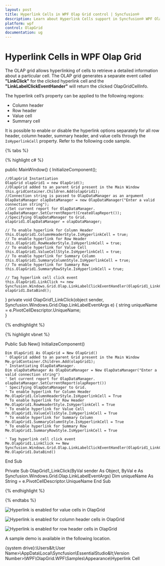 ```yaml
---
layout: post
title: Hyperlink Cells in WPF Olap Grid control | Syncfusion®
description: Learn about Hyperlink Cells support in Syncfusion® WPF Olap Grid control, its elements and more details.
platform: wpf
control: OlapGrid
documentation: ug
---
```


# Hyperlink Cells in WPF Olap Grid

The OLAP grid allows hyperlinking of cells to retrieve a detailed information about a particular cell. The OLAP grid generates a separate event called **"LinkClick"** for the clicked hyperlink cell and the **"LinkLabelClickEventHander"** will return the clicked OlapGridCellInfo.

The hyperlink cell’s property can be applied to the following regions:

* Column header
* Row header
* Value cell
* Summary cell

It is possible to enable or disable the hyperlink options separately for all row header, column header, summary header, and value cells through the `IsHyperlinkCell` property. Refer to the following code sample.

{% tabs %}

{% highlight c# %}

public MainWindow()
{
    InitializeComponent();
            
    //OlapGrid Instantiation
    OlapGrid olapGrid1 = new OlapGrid();
    //OlapGrid added to an parent Grid present in the Main Window
    this.gridContainer.Children.Add(olapGrid1);
    //Connection string is passed to OlapDataManager as an argument
    OlapDataManager olapDataManager = new OlapDataManager("Enter a valid connection string");
    //Set current report for OlapDataManager.
    olapDataManager.SetCurrentReport(CreateOlapReport());
    //Specifying OlapDataManager to Grid.
    olapGrid1.OlapDataManager = olapDataManager;
        
    // To enable hyperlink for Column Header
    this.OlapGrid1.ColumnHeaderStyle.IsHyperlinkCell = true;
    // To enable hyperlink for Row Header
    this.OlapGrid1.RowHeaderStyle.IsHyperlinkCell = true;
    // To enable hyperlink for Value Cell
    this.OlapGrid1.ValueCellStyle.IsHyperlinkCell = true;
    // To enable hyperlink for Summary Column
    this.OlapGrid1.SummaryColumnStyle.IsHyperlinkCell = true;
    // To enable hyperlink for Summary Row
    this.OlapGrid1.SummaryRowStyle.IsHyperlinkCell = true;
        
    // Tag hyperlink cell click event
    this.OlapGrid1.LinkClick += new Syncfusion.Windows.Grid.Olap.LinkLabelClickEventHandler(OlapGrid1_LinkClick);
    olapGrid1.DataBind();      
}
private void OlapGrid1_LinkClick(object sender, Syncfusion.Windows.Grid.Olap.LinkLabelEventArgs e)
{
    string uniqueName = e.PivotCellDescriptor.UniqueName;   
}  

{% endhighlight %}

{% highlight vbnet %}

Public Sub New()
    InitializeComponent()
       
    Dim OlapGrid1 As OlapGrid = New OlapGrid()
    ' OlapGrid added to an parent Grid present in the Main Window
    Me.gridContainer.Children.Add(olapGrid1);
    ' Instantiating OlapDataManager. 
    Dim olapDataManager As OlapDataManager = New OlapDataManager("Enter a valid connection string")
    ' Set current report for OlapDataManager.
    olapDataManager.SetCurrentReport(olapReport())
    ' Specifying OlapDataManager to Grid.
    ' To enable hyperlink for Column Header
    Me.OlapGrid1.ColumnHeaderStyle.IsHyperlinkCell = True
    ' To enable hyperlink for Row Header
    Me.OlapGrid1.RowHeaderStyle.IsHyperlinkCell = True
    ' To enable hyperlink for Value Cell
    Me.OlapGrid1.ValueCellsStyle.IsHyperlinkCell = True
    ' To enable hyperlink for Summary Column
    Me.OlapGrid1.SummaryColumnStyle.IsHyperlinkCell = True
    ' To enable hyperlink for Summary Row
    Me.OlapGrid1.SummaryRowStyle.IsHyperlinkCell = True
    
    ' Tag hyperlink cell click event
    Me.OlapGrid1.LinkClick += New Syncfusion.Windows.Grid.Olap.LinkLabelClickEventHandler(OlapGrid1_LinkClick);
    Me.OlapGrid1.DataBind()
End Sub
    
Private Sub OlapGrid1_LinkClick(ByVal sender As Object, ByVal e As Syncfusion.Windows.Grid.Olap.LinkLabelEventArgs)
    Dim uniqueName As String = e.PivotCellDescriptor.UniqueName
End Sub

{% endhighlight %}

{% endtabs %}

![Hyperlink is enabled for value cells in OlapGrid](Hyperlink-Cells_images/Hyperlink-Cells_img1.png)

![Hyperlink is enabled for column header cells in OlapGrid](Hyperlink-Cells_images/Hyperlink-Cells_img2.png)

![Hyperlink is enabled for row header cells in OlapGrid](Hyperlink-Cells_images/Hyperlink-Cells_img3.png)

A sample demo is available in the following location.

{system drive}:\Users\&lt;User Name&gt;\AppData\Local\Syncfusion\EssentialStudio\&lt;Version Number&gt;\WPF\OlapGrid.WPF\Samples\Appearance\Hyperlink Cell 

